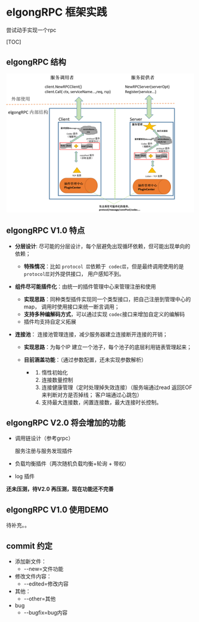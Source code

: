 # elgongRPC 框架实践
尝试动手实现一个rpc



[TOC]

## elgongRPC 结构

![框架](https://github.com/elgong/elgongRPC/blob/master/rpc.png)



## elgongRPC  V1.0 特点

- **分层设计**: 尽可能的分层设计，每个层避免出现循环依赖，但可能出现单向的依赖；

  - **特殊情况**：比如 `protocol 层`依赖于` codec层`，但是最终调用使用的是`protocol层`对外提供接口， 用户感知不到。 

- **组件尽可能插件化**：由统一的插件管理中心来管理注册和使用

  - **实现思路**：同种类型插件实现同一个类型接口，把自己注册到管理中心的map， 调用时使用接口来统一断言调用；
  - **支持多种编解码方式**，可以通过实现 `codec`接口来增加自定义的编解码
  - 插件均支持自定义拓展

- **连接池**： 连接池管理连接，减少服务器建立连接断开连接的开销；

  - **实现思路**：为每个IP 建立一个池子，每个池子的底层利用链表管理起来；

  - **目前涵盖功能**：（通过参数配置，还未实现参数解析）

    - 1. 惰性初始化
      2. 连接数量控制
      3. 连接健康管理（定时处理掉失效连接）（服务端通过read 返回EOF来判断对方是否掉线； 客户端通过心跳包）
      4. 支持最大连接数，闲置连接数，最大连接时长控制。

    

##  elgongRPC V2.0 将会增加的功能

- 调用链设计（参考grpc）

  服务注册与服务发现插件

- 负载均衡插件（两次随机负载均衡+轮询 + 带权）

- log 插件

**还未压测，待V2.0 再压测，现在功能还不完善**

## elgongRPC V1.0 使用DEMO

待补充。。



## commit 约定

- 添加新文件：
  - --new=文件功能
- 修改文件内容：
  - --edited=修改内容
- 其他：
  - --other=其他
- bug
  - --bugfix=bug内容
